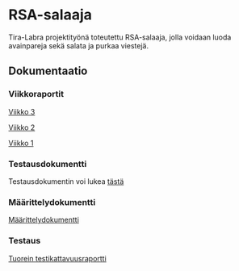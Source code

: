 # RSA-salaaja
Tira-Labra projektityönä toteutettu RSA-salaaja, jolla voidaan luoda avainpareja sekä salata ja purkaa viestejä.

## Dokumentaatio
### Viikkoraportit
[Viikko 3](https://github.com/JuhoPaananen/RSA-salaaja/blob/main/documentation/Viikkoraportti3.md)

[Viikko 2](https://github.com/JuhoPaananen/RSA-salaaja/blob/main/documentation/Viikkoraportti2.md)

[Viikko 1](https://github.com/JuhoPaananen/RSA-salaaja/blob/main/documentation/Viikkoraportti1.md)

### Testausdokumentti
Testausdokumentin voi lukea [tästä](https://github.com/JuhoPaananen/RSA-salaaja/blob/main/documentation/testausdokumentti.md)

### Määrittelydokumentti
[Määrittelydokumentti](https://github.com/JuhoPaananen/RSA-salaaja/blob/main/documentation/määrittelydokumentti.md)

### Testaus
[Tuorein testikattavuusraportti](https://juhopaananen.github.io/)

